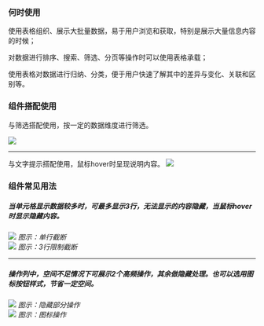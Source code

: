 


### 何时使用

使用表格组织、展示大批量数据，易于用户浏览和获取，特别是展示大量信息内容的时候；

对数据进行排序、搜索、筛选、分页等操作时可以使用表格承载；

使用表格对数据进行归纳、分类，便于用户快速了解其中的差异与变化、关联和区别等。


### 组件搭配使用

与筛选搭配使用，按一定的数据维度进行筛选。

<img src="https://oteam-tdesign-1258344706.cos.ap-guangzhou.myqcloud.com/site/design/table-1.png"/>

<hr />

与文字提示搭配使用，鼠标hover时呈现说明内容。
<img src="https://oteam-tdesign-1258344706.cos.ap-guangzhou.myqcloud.com/site/design/table-2.png"/>



### 组件常见用法

##### 当单元格显示数据较多时，可最多显示3行，无法显示的内容隐藏，当鼠标hover时显示隐藏内容。

<div class="legend">
  <div class="item">
    <img src="https://oteam-tdesign-1258344706.cos.ap-guangzhou.myqcloud.com/site/design/table-3.png"/>
    <em>图示：单行截断</em>
  </div>

  <div class="item">
    <img src="https://oteam-tdesign-1258344706.cos.ap-guangzhou.myqcloud.com/site/design/table-4.png"/>
    <em>图示：3行限制截断</em>
  </div>
</div>

<hr />

##### 操作列中，空间不足情况下可展示2个高频操作，其余做隐藏处理。也可以选用图标按钮样式，节省一定空间。

<div class="legend">
  <div class="item">
    <img src="https://oteam-tdesign-1258344706.cos.ap-guangzhou.myqcloud.com/site/design/table-5.png"/>
    <em>图示：隐藏部分操作</em>
  </div>

  <div class="item">
    <img src="https://oteam-tdesign-1258344706.cos.ap-guangzhou.myqcloud.com/site/design/table-6.png"/>
    <em>图示：图标操作</em>
  </div>
</div>
